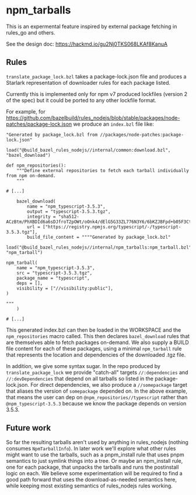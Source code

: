 # npm_tarballs

This is an expermental feature inspired by external package fetching in rules_go and others.

See the design doc: https://hackmd.io/gu2Nj0TKS068LKAf8KanuA

## Rules

`translate_package_lock.bzl` takes a package-lock.json file and produces a Starlark representation of downloader rules for each package listed.

Currently this is implemented only for npm v7 produced lockfiles (version 2 of the spec) but it could be ported to any other lockfile format.

For example, for https://github.com/bazelbuild/rules_nodejs/blob/stable/packages/node-patches/package-lock.json we produce an `index.bzl` file like:

```
"Generated by package_lock.bzl from //packages/node-patches:package-lock.json"

load("@build_bazel_rules_nodejs//internal/common:download.bzl", "bazel_download")

def npm_repositories():
    """Define external repositories to fetch each tarball individually from npm on-demand.
    """

# [...]

    bazel_download(
        name = "npm_typescript-3.5.3",
        output = "typescript-3.5.3.tgz",
        integrity = "sha512-ACzBtm/PhXBDId6a6sDJfroT2pOWt/oOnk4/dElG5G33ZL776N3Y6/6bKZJBFpd+b05F3Ct9qDjMeJmRWtE2/g==",
        url = ["https://registry.npmjs.org/typescript/-/typescript-3.5.3.tgz"],
        build_file_content = """"Generated by package_lock.bzl"

load("@build_bazel_rules_nodejs//internal/npm_tarballs:npm_tarball.bzl", "npm_tarball")

npm_tarball(
    name = "npm_typescript-3.5.3",
    src = "typescript-3.5.3.tgz",
    package_name = "typescript",
    deps = [],
    visibility = ["//visibility:public"],
)

"""
    )

# [...]
```

This generated index.bzl can then be loaded in the WORKSPACE and the `npm_repositories` macro called.
This then declares `bazel_download` rules that are themselves able to fetch packages on-demand.
We also supply a BUILD file content for each of these packages, using a minimal `npm_tarball` rule that
represents the location and dependencies of the downloaded .tgz file.

In addition, we give some syntax sugar.
In the repo produced by `translate_package_lock` we provide "catch-all" targets
`//:dependencies` and `//:devDependencies` that depend on all tarballs so listed in the package-lock.json.
For direct dependencies, we also produce a `//somepackage` target that aliases the version of `somepackage` depended on.
In the above example, that means the user can dep on `@npm_repositories//typescript` rather than
`@npm_typescript-3.5.3` because we know the package depends on version 3.5.3.

## Future work

So far the resulting tarballs aren't used by anything in rules_nodejs (nothing consumes `NpmTarballInfo`).
In later work we'll explore what other rules might want to use the tarballs,
such as a pnpm_install rule that uses pnpm semantics to just symlink things into a tree.
Or maybe an npm_install rule, one for each package, that unpacks the tarballs and runs the postinstall logic on each.
We believe some experimentation will be required to find a good path forward that uses the download-as-needed semantics here,
while keeping most existing semantics of rules_nodejs rules working.
